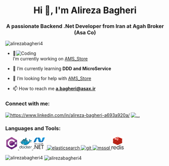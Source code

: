 <h1 align="center">Hi 👋, I'm Alireza Bagheri</h1>
<h3 align="center">A passionate Backend .Net Developer from Iran at Agah Broker (Asa Co)</h3>

<p align="left"> <img src="https://komarev.com/ghpvc/?username=alirezabagheri4&label=Profile%20views&color=0e75b6&style=flat" alt="alirezabagheri4" /> </p>

<img align="right" alt="Coding" width="470" src="https://cdn.dribbble.com/users/1162077/screenshots/3848914/programmer.gif">

- 🔭 I’m currently working on [AMS_Store](https://github.com/alirezabagheri4/AMS_Store)

- 🌱 I’m currently learning **DDD and MicroService**

- 🤝 I’m looking for help with [AMS_Store](https://github.com/alirezabagheri4/AMS_Store)

- 📫 How to reach me **a.bagheri@asax.ir**

<h3 align="left">Connect with me:</h3>
<p align="left">
<a href="https://linkedin.com/in/alireza-bagheri-a693a920a/" target="blank"><img align="center" src="https://raw.githubusercontent.com/rahuldkjain/github-profile-readme-generator/master/src/images/icons/Social/linked-in-alt.svg" alt="https://www.linkedin.com/in/alireza-bagheri-a693a920a/" height="30" width="40" /></a>
<a href="https://stackoverflow.com/users/16622159/alireza-bagheri" target="blank"><img align="center" src="https://raw.githubusercontent.com/rahuldkjain/github-profile-readme-generator/master/src/images/icons/Social/stack-overflow.svg" alt="..." height="30" width="40" /></a>
</p>

<h3 align="left">Languages and Tools:</h3>
<p align="left"> <a href="https://www.w3schools.com/cs/" target="_blank" rel="noreferrer"> <img src="https://raw.githubusercontent.com/devicons/devicon/master/icons/csharp/csharp-original.svg" alt="csharp" width="40" height="40"/> </a> <a href="https://www.docker.com/" target="_blank" rel="noreferrer"> <img src="https://raw.githubusercontent.com/devicons/devicon/master/icons/docker/docker-original-wordmark.svg" alt="docker" width="40" height="40"/> </a> <a href="https://dotnet.microsoft.com/" target="_blank" rel="noreferrer"> <img src="https://raw.githubusercontent.com/devicons/devicon/master/icons/dot-net/dot-net-original-wordmark.svg" alt="dotnet" width="40" height="40"/> </a> <a href="https://www.elastic.co" target="_blank" rel="noreferrer"> <img src="https://www.vectorlogo.zone/logos/elastic/elastic-icon.svg" alt="elasticsearch" width="40" height="40"/> </a> <a href="https://git-scm.com/" target="_blank" rel="noreferrer"> <img src="https://www.vectorlogo.zone/logos/git-scm/git-scm-icon.svg" alt="git" width="40" height="40"/> </a> <a href="https://www.microsoft.com/en-us/sql-server" target="_blank" rel="noreferrer"> <img src="https://www.svgrepo.com/show/303229/microsoft-sql-server-logo.svg" alt="mssql" width="40" height="40"/> </a> <a href="https://redis.io" target="_blank" rel="noreferrer"> <img src="https://raw.githubusercontent.com/devicons/devicon/master/icons/redis/redis-original-wordmark.svg" alt="redis" width="40" height="40"/> </a> </p>

<p><img align="left" src="https://github-readme-stats.vercel.app/api/top-langs?username=alirezabagheri4&show_icons=true&locale=en&layout=compact" alt="alirezabagheri4" /></p>

<p>&nbsp;<img align="center" src="https://github-readme-stats.vercel.app/api?username=alirezabagheri4&show_icons=true&locale=en" alt="alirezabagheri4" /></p>
